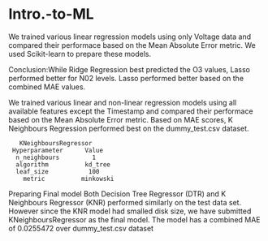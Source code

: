 # Intro.-to-ML
We trained various linear regression models using only Voltage data and compared their
performace based on the Mean Absolute Error metric. We used Scikit-learn to prepare these models.

Conclusion:While Ridge Regression best predicted the O3 values, Lasso performed better for N02 levels. Lasso 
performed better based on the combined MAE values.

We trained various linear and non-linear regression models using all available features
except the Timestamp and compared their performace based on the Mean Absolute Error metric.
Based on MAE scores, K Neighbours Regression performed best on the dummy_test.csv dataset.
 
       KNeighboursRegressor
     Hyperparameter      Value
      n_neighbours         1
      algorithm          kd_tree
      leaf_size           100
        metric          minkowski

Preparing Final model
Both Decision Tree Regressor (DTR) and K Neighbours Regressor (KNR) performed similarly
on the test data set. However since the KNR model had smalled disk size, we have submitted
KNeighboursRegressor as the final model. The model has a combined MAE of 0.0255472 over
dummy_test.csv dataset
